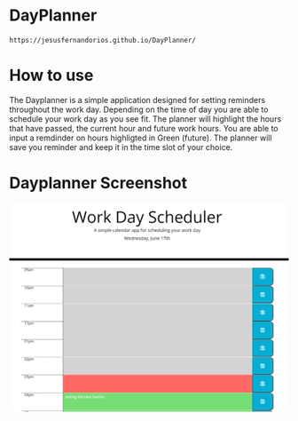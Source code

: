 # DayPlanner
    https://jesusfernandorios.github.io/DayPlanner/

# How to use

The Dayplanner is a simple application designed for setting reminders throughout the work day. Depending on the time of day you are able to schedule your work day as you see fit. The planner will highlight the hours that have passed, the current hour and future work hours. You are able to input a remdinder on hours highligted in Green (future). The planner will save you reminder and keep it in the time slot of your choice.

# Dayplanner Screenshot

![DayplannerScreenshot](Dayplanner.png)







